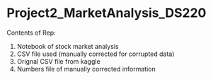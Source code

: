 # Project2_MarketAnalysis_DS220
Contents of Rep:
1. Notebook of stock market analysis
2. CSV file used (manually corrected for corrupted data)
3. Orignal CSV file from kaggle
4. Numbers file of manually corrected information
